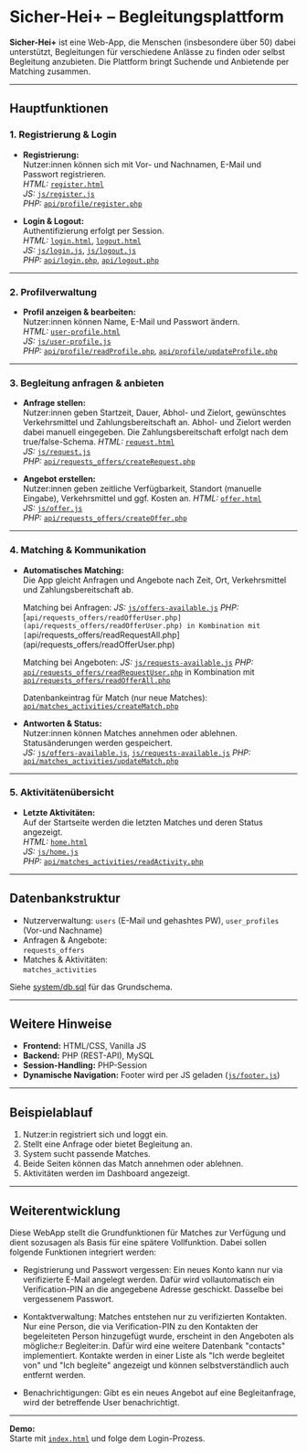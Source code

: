 # Sicher-Hei+ – Begleitungsplattform

**Sicher-Hei+** ist eine Web-App, die Menschen (insbesondere über 50) dabei unterstützt, Begleitungen für verschiedene Anlässe zu finden oder selbst Begleitung anzubieten. Die Plattform bringt Suchende und Anbietende per Matching zusammen.

---

## Hauptfunktionen

### 1. Registrierung & Login

- **Registrierung:**  
  Nutzer:innen können sich mit Vor- und Nachnamen, E-Mail und Passwort registrieren.  
  *HTML:* [`register.html`](register.html)  
  *JS:* [`js/register.js`](js/register.js)  
  *PHP:* [`api/profile/register.php`](api/profile/register.php)

- **Login & Logout:**  
  Authentifizierung erfolgt per Session.  
  *HTML:* [`login.html`](login.html), [`logout.html`](logout.html)  
  *JS:* [`js/login.js`](js/login.js), [`js/logout.js`](js/logout.js)  
  *PHP:* [`api/login.php`](api/login.php), [`api/logout.php`](api/logout.php)

---

### 2. Profilverwaltung

- **Profil anzeigen & bearbeiten:**  
  Nutzer:innen können Name, E-Mail und Passwort ändern.  
  *HTML:* [`user-profile.html`](user-profile.html)  
  *JS:* [`js/user-profile.js`](js/user-profile.js)  
  *PHP:* [`api/profile/readProfile.php`](api/profile/readProfile.php), [`api/profile/updateProfile.php`](api/profile/updateProfile.php)

---

### 3. Begleitung anfragen & anbieten

- **Anfrage stellen:**  
  Nutzer:innen geben Startzeit, Dauer, Abhol- und Zielort, gewünschtes Verkehrsmittel und Zahlungsbereitschaft an. Abhol- und Zielort werden dabei manuell eingegeben. Die Zahlungsbereitschaft erfolgt nach dem true/false-Schema.
  *HTML:* [`request.html`](request.html)  
  *JS:* [`js/request.js`](js/request.js)  
  *PHP:* [`api/requests_offers/createRequest.php`](api/requests_offers/createRequest.php)

- **Angebot erstellen:**  
  Nutzer:innen geben zeitliche Verfügbarkeit, Standort (manuelle Eingabe), Verkehrsmittel und ggf. Kosten an.
  *HTML:* [`offer.html`](offer.html)  
  *JS:* [`js/offer.js`](js/offer.js)  
  *PHP:* [`api/requests_offers/createOffer.php`](api/requests_offers/createOffer.php)

---

### 4. Matching & Kommunikation

- **Automatisches Matching:**  
  Die App gleicht Anfragen und Angebote nach Zeit, Ort, Verkehrsmittel und Zahlungsbereitschaft ab.

  Matching bei Anfragen:
  *JS:* [`js/offers-available.js`](js/offers-available.js)
  *PHP:* [`api/requests_offers/readOfferUser.php] (api/requests_offers/readOfferUser.php) in Kombination mit [`api/requests_offers/readRequestAll.php] (api/requests_offers/readOfferUser.php)

  Matching bei Angeboten:
  *JS:* [`js/requests-available.js`](js/requests-available.js) 
  *PHP:* [`api/requests_offers/readRequestUser.php`](api/requests_offers/readRequestUser.php) in Kombination mit [`api/requests_offers/readOfferAll.php`](api/requests_offers/readOfferAll.php)
  
  Datenbankeintrag für Match (nur neue Matches):
  [`api/matches_activities/createMatch.php`](api/matches_activities/createMatch.php)

- **Antworten & Status:**  
  Nutzer:innen können Matches annehmen oder ablehnen. Statusänderungen werden gespeichert.  
  *JS:* [`js/offers-available.js`](js/offers-available.js), [`js/requests-available.js`](js/requests-available.js)
  *PHP:* [`api/matches_activities/updateMatch.php`](api/matches_activities/updateMatch.php)

---

### 5. Aktivitätenübersicht

- **Letzte Aktivitäten:**  
  Auf der Startseite werden die letzten Matches und deren Status angezeigt.  
  *HTML:* [`home.html`](home.html)  
  *JS:* [`js/home.js`](js/home.js)  
  *PHP:* [`api/matches_activities/readActivity.php`](api/matches_activities/readActivity.php)

---

## Datenbankstruktur

- Nutzerverwaltung:
  `users` (E-Mail und gehashtes PW), `user_profiles` (Vor-und Nachname)
- Anfragen & Angebote:  
  `requests_offers`
- Matches & Aktivitäten:  
  `matches_activities`

Siehe [system/db.sql](system/db.sql) für das Grundschema.

---

## Weitere Hinweise

- **Frontend:** HTML/CSS, Vanilla JS  
- **Backend:** PHP (REST-API), MySQL  
- **Session-Handling:** PHP-Session  
- **Dynamische Navigation:** Footer wird per JS geladen ([`js/footer.js`](js/footer.js))

---

## Beispielablauf

1. Nutzer:in registriert sich und loggt ein.
2. Stellt eine Anfrage oder bietet Begleitung an.
3. System sucht passende Matches.
4. Beide Seiten können das Match annehmen oder ablehnen.
5. Aktivitäten werden im Dashboard angezeigt.

---

## Weiterentwicklung
Diese WebApp stellt die Grundfunktionen für Matches zur Verfügung und dient sozusagen als Basis für eine spätere Vollfunktion. Dabei sollen folgende Funktionen integriert werden:

- Registrierung und Passwort vergessen:
Ein neues Konto kann nur via verifizierte E-Mail angelegt werden. Dafür wird vollautomatisch ein Verification-PIN an die angegebene Adresse geschickt. Dasselbe bei vergessenem Passwort.

- Kontaktverwaltung:
Matches entstehen nur zu verifizierten Kontakten. Nur eine Person, die via Verification-PIN zu den Kontakten der begeleiteten Person hinzugefügt wurde, erscheint in den Angeboten als mögliche:r Begleiter:in. Dafür wird eine weitere Datenbank "contacts" implementiert. Kontakte werden in einer Liste als "Ich werde begleitet von" und "Ich begleite" angezeigt und können selbstverständlich auch entfernt werden.

- Benachrichtigungen: Gibt es ein neues Angebot auf eine Begleitanfrage, wird der betreffende User benachrichtigt.

---

**Demo:**  
Starte mit [`index.html`](index.html) und folge dem Login-Prozess.